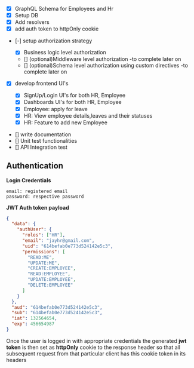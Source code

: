 <!-- TODO Next-->

- [x] GraphQL Schema for Employees and Hr
- [x] Setup DB
- [x] Add resolvers
- [x] add auth token to httpOnly cookie
- [-] setup authorization strategy

  - [x] Business logic level authorization
  - [] (optional)Middleware level authorization -to complete later on
  - [] (optional)Schema level authorization using custom directives -to complete later on

- [x] develop frontend UI's

  - [x] SignUp/Login UI's for both HR, Employee
  - [x] Dashboards UI's for both HR, Employee
  - [x] Employee: apply for leave
  - [x] HR: View employee details,leaves and their statuses
  - [x] HR: Feature to add new Employee

- [] write documentation
- [] Unit test functionalities
- [] API Integration test

## Authentication

**Login Credentials**

```
email: registered email
password: respective password
```

**JWT Auth token payload**

```json
{
  "data": {
    "authUser": {
      "roles": ["HR"],
      "email": "jayhr@gmail.com",
      "uid": "614befab0e773d524142e5c3",
      "permissions": [
        "READ:ME",
        "UPDATE:ME",
        "CREATE:EMPLOYEE",
        "READ:EMPLOYEE",
        "UPDATE:EMPLOYEE",
        "DELETE:EMPLOYEE"
      ]
    }
  },
  "aud": "614befab0e773d524142e5c3",
  "sub": "614befab0e773d524142e5c3",
  "iat": 132564654,
  "exp": 456654987
}
```

Once the user is logged in with appropriate credentials the generated **jwt token** is then set as **httpOnly** cookie to the response header so that all subsequent request from that particular client has this cookie token in its headers
